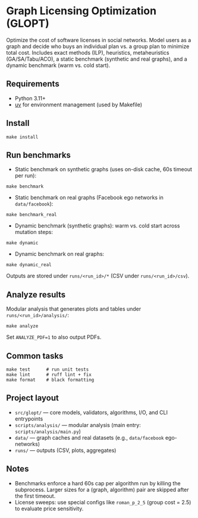 # Graph Licensing Optimization (GLOPT)

Optimize the cost of software licenses in social networks. Model users as a graph and decide who buys an individual plan vs. a group plan to minimize total cost. Includes exact methods (ILP), heuristics, metaheuristics (GA/SA/Tabu/ACO), a static benchmark (synthetic and real graphs), and a dynamic benchmark (warm vs. cold start).

## Requirements
- Python 3.11+
- [uv](https://github.com/astral-sh/uv) for environment management (used by Makefile)

## Install
```
make install
```

## Run benchmarks
- Static benchmark on synthetic graphs (uses on-disk cache, 60s timeout per run):
```
make benchmark
```
- Static benchmark on real graphs (Facebook ego networks in `data/facebook`):
```
make benchmark_real
```
- Dynamic benchmark (synthetic graphs): warm vs. cold start across mutation steps:
```
make dynamic
```
- Dynamic benchmark on real graphs:
```
make dynamic_real
```

Outputs are stored under `runs/<run_id>/*` (CSV under `runs/<run_id>/csv`).

## Analyze results
Modular analysis that generates plots and tables under `runs/<run_id>/analysis/`:
```
make analyze
```
Set `ANALYZE_PDF=1` to also output PDFs.

## Common tasks
```
make test      # run unit tests
make lint      # ruff lint + fix
make format    # black formatting
```

## Project layout
- `src/glopt/` — core models, validators, algorithms, I/O, and CLI entrypoints
- `scripts/analysis/` — modular analysis (main entry: `scripts/analysis/main.py`)
- `data/` — graph caches and real datasets (e.g., `data/facebook` ego-networks)
- `runs/` — outputs (CSV, plots, aggregates)

## Notes
- Benchmarks enforce a hard 60s cap per algorithm run by killing the subprocess. Larger sizes for a (graph, algorithm) pair are skipped after the first timeout.
- License sweeps: use special configs like `roman_p_2_5` (group cost = 2.5) to evaluate price sensitivity.
